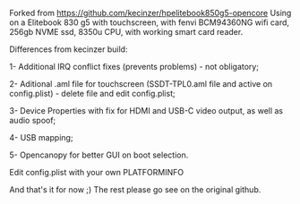 Forked from https://github.com/kecinzer/hpelitebook850g5-opencore
Using on a Elitebook 830 g5 with touchscreen, with fenvi BCM94360NG wifi card, 256gb NVME ssd, 8350u CPU, with working smart card reader.

Differences from kecinzer build:

1- Additional IRQ conflict fixes (prevents problems) - not obligatory;

2- Aditional .aml file for touchscreen (SSDT-TPL0.aml file and active on config.plist) - delete file and edit config.plist;

3- Device Properties with fix for HDMI and USB-C video output, as well as audio spoof;

4- USB mapping;

5- Opencanopy for better GUI on boot selection.

Edit config.plist with your own PLATFORMINFO

And that's it for now ;) The rest please go see on the original github.
